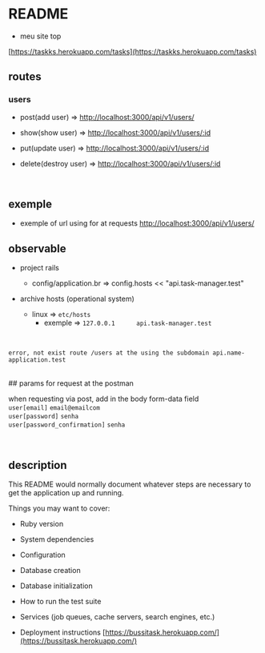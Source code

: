 # README


* meu site top

[https://taskks.herokuapp.com/tasks](https://taskks.herokuapp.com/tasks)
## routes

### users
* post(add user) => [http://localhost:3000/api/v1/users/](http://localhost:3000/api/v1/users/)
* show(show user) => [http://localhost:3000/api/v1/users/:id](http://localhost:3000/api/v1/users/:id)
* put(update user) => [http://localhost:3000/api/v1/users/:id](http://localhost:3000/api/v1/users/:id)

* delete(destroy user) => [http://localhost:3000/api/v1/users/:id](http://localhost:3000/api/v1/users/:id)




<br/>

## exemple
* exemple of url using for at requests [http://localhost:3000/api/v1/users/](http://localhost:3000/api/v1/users/)

## observable

* project rails 
  * config/application.br =>  config.hosts << "api.task-manager.test"

* archive hosts (operational system)
  * linux => `etc/hosts`
    * exemple => `127.0.0.1      api.task-manager.test`
<br/>

`error, not exist route /users at the using the subdomain api.name-application.test`

<br/>
## params for request at the postman

when requesting via post, add in the body form-data field <br/>
`user[email]` `email@emailcom` <br/>
`user[password]` `senha` <br/>
`user[password_confirmation]` `senha` <br/>

<br/>

## description

This README would normally document whatever steps are necessary to get the
application up and running.

Things you may want to cover:

* Ruby version

* System dependencies

* Configuration

* Database creation

* Database initialization

* How to run the test suite

* Services (job queues, cache servers, search engines, etc.)

* Deployment instructions
[https://bussitask.herokuapp.com/](https://bussitask.herokuapp.com/)
